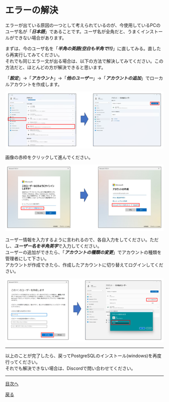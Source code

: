 # エラーの解決

エラーが出ている原因の一つとして考えられているのが、今使用しているPCのユーザ名が「***日本語***」であることです。ユーザ名が全角だと、うまくインストールができない場合があります。  

まずは、今のユーザ名を「***半角の英語(空白も半角で!!)***」に直してみる。直したら再実行してみてください。  
それでも同じエラー文が出る場合は、以下の方法で解決してみてください。この方法だと、ほとんどの方が解決できると思います。  

「***設定***」->「***アカウント***」->「***他のユーザー***」->「***アカウントの追加***」でローカルアカウントを作成します。  

<img src="https://github.com/122yuuki/SDP_DB/blob/main/Section_1/img_ano/ano_1.png">  

画像の赤枠をクリックして進んでください。  

<img src="https://github.com/122yuuki/SDP_DB/blob/main/Section_1/img_ano/ano_2.png">  

ユーザー情報を入力するように言われるので、各自入力をしてください。ただし、***ユーザー名を半角英字***で入力してください。  
ユーザーの追加ができたら、「***アカウントの種類の変更***」でアカウントの種類を管理者にして下さい。  
アカウントが作成できたら、作成したアカウントに切り替えてログインしてください。  

<img src="https://github.com/122yuuki/SDP_DB/blob/main/Section_1/img_ano/ano_3.png">  

___

以上のことが完了したら、戻ってPostgreSQLのインストール(windows)を再度行ってください。  
それでも解決できない場合は、Discordで問い合わせてください。  
___
[目次へ](https://github.com/122yuuki/SDP_DB/blob/main/README.md)

[戻る](https://github.com/122yuuki/SDP_DB/blob/main/Section_1/PostgreSQL_1.md)
